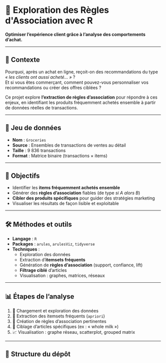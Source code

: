 # 🛒 Exploration des Règles d'Association avec R

**Optimiser l’expérience client grâce à l’analyse des comportements d’achat.**

---

## 📌 Contexte

Pourquoi, après un achat en ligne, reçoit-on des recommandations du type *« les clients ont aussi acheté... »* ?  
Et si vous êtes commerçant, comment pouvez-vous personnaliser vos recommandations ou créer des offres ciblées ?

Ce projet explore **l’extraction de règles d’association** pour répondre à ces enjeux, en identifiant les produits fréquemment achetés ensemble à partir de données réelles de transactions.

---

## 🧾 Jeu de données

- **Nom** : `Groceries`
- **Source** : Ensembles de transactions de ventes au détail
- **Taille** : 9 836 transactions
- **Format** : Matrice binaire (transactions × items)

---

## 🎯 Objectifs

- Identifier les **items fréquemment achetés ensemble**
- Générer des **règles d’association** fiables (de type *si A alors B*)
- **Cibler des produits spécifiques** pour guider des stratégies marketing
- Visualiser les résultats de façon lisible et exploitable

---

## 🛠️ Méthodes et outils

- **Langage** : `R`
- **Packages** : `arules`, `arulesViz`, `tidyverse`
- **Techniques** :
  - Exploration des données
  - Extraction d’**itemsets fréquents**
  - Génération de **règles d’association** (support, confiance, lift)
  - **Filtrage ciblé** d’articles
  - Visualisation : graphes, matrices, réseaux

---

## 📊 Étapes de l’analyse

1. 📂 Chargement et exploration des données  
2. 📌 Extraction des itemsets fréquents (`apriori`)  
3. 📐 Création de règles d’association pertinentes  
4. 🎯 Ciblage d’articles spécifiques (ex : « whole milk »)  
5. 📈 Visualisation : graphe réseau, scatterplot, grouped matrix

---

## 📁 Structure du dépôt

